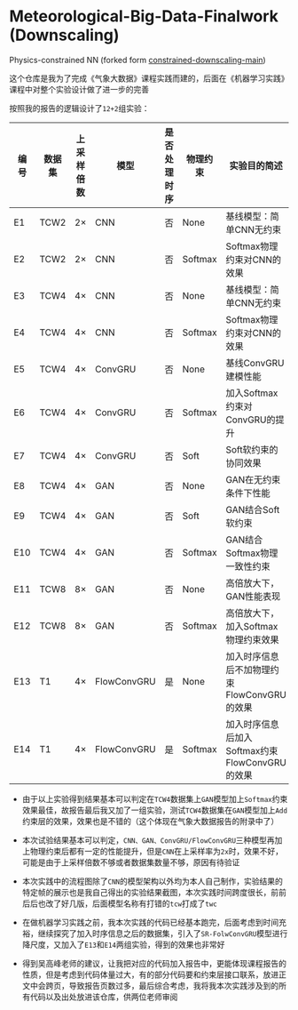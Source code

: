 # Meteorological-Big-Data-Finalwork (Downscaling)
Physics-constrained NN (forked form [constrained-downscaling-main](https://github.com/RolnickLab/constrained-downscaling.git))

这个仓库是我为了完成《气象大数据》课程实践而建的，后面在《机器学习实践》课程中对整个实验设计做了进一步的完善

按照我的报告的逻辑设计了`12+2`组实验：

| 编号 | 数据集 | 上采样倍数 | 模型     | 是否处理时序 | 物理约束   | 实验目的简述                             |
|------|--------|-------------|----------|----------------|------------|------------------------------------------|
| E1   | TCW2   | 2×          | CNN      | 否             | None       | 基线模型：简单CNN无约束                 |
| E2   | TCW2   | 2×          | CNN      | 否             | Softmax    | Softmax物理约束对CNN的效果              |
| E3   | TCW4   | 4×          | CNN      | 否             | None       | 基线模型：简单CNN无约束                 |
| E4   | TCW4   | 4×          | CNN      | 否             | Softmax    | Softmax物理约束对CNN的效果              |
| E5   | TCW4   | 4×          | ConvGRU  | 否             | None       | 基线ConvGRU建模性能                 |
| E6   | TCW4  | 4×          | ConvGRU  | 否             | Softmax    | 加入Softmax约束对ConvGRU的提升          |
| E7   | TCW4   | 4×          | ConvGRU  | 否             | Soft       | Soft软约束的协同效果                    |
| E8   | TCW4   | 4×          | GAN      | 否             | None       | GAN在无约束条件下性能                   |
| E9   | TCW4   | 4×          | GAN      | 否             | Soft       | GAN结合Soft软约束                       |
| E10  | TCW4   | 4×          | GAN      | 否             | Softmax    | GAN结合Softmax物理一致性约束           |
| E11  | TCW8   | 8×          | GAN      | 否             | None       | 高倍放大下，GAN性能表现                 |
| E12  | TCW8   | 8×          | GAN      | 否             | Softmax    | 高倍放大下，加入Softmax物理约束效果     |
| E13  | T1  | 4×          | FlowConvGRU      | 是              | None       | 加入时序信息后不加物理约束FlowConvGRU的效果                 |
| E14  | T1   | 4×          | FlowConvGRU      | 是             | Softmax    | 加入时序信息后加入Softmax约束FlowConvGRU的效果      |

- 由于以上实验得到结果基本可以判定在`TCW4`数据集上`GAN`模型加上`Softmax`约束效果最佳，故报告最后我又加了一组实验，测试`TCW4`数据集在`GAN`模型加上`Add`约束层的效果，效果也是不错的（这个体现在气象大数据报告的附录中了）

- 本次试验结果基本可以判定，`CNN、GAN、ConvGRU/FlowConvGRU`三种模型再加上物理约束后都有一定的性能提升，但是`CNN`在上采样率为`2x`时，效果不好，可能是由于上采样倍数不够或者数据集数量不够，原因有待验证

- 本次实践中的流程图除了`CNN`的模型架构以外均为本人自己制作，实验结果的特定帧的展示也是我自己得出的实验结果截图，本次实践时间跨度很长，前前后后也改了好几版，后面模型名称有打错的`tcw`打成了`twc`

- 在做机器学习实践之前，我本次实践的代码已经基本跑完，后面考虑到时间充裕，继续探究了加入时序信息之后的数据集，引入了`SR-FolwConvGRU`模型进行降尺度，又加入了`E13`和`E14`两组实验，得到的效果也非常好

- 得到吴高峰老师的建议，让我把对应的代码加入报告中，更能体现课程报告的性质，但是考虑到代码体量过大，有的部分代码要和约束层接口联系，放进正文中会跨页，导致报告页数过多，最后综合考虑，我将我本次实践涉及到的所有代码以及出处放进该仓库，供两位老师审阅

